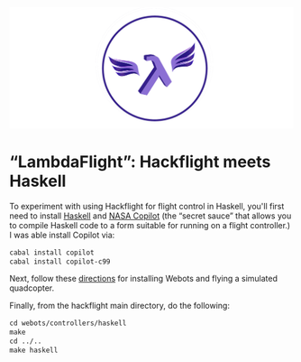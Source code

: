 <p align="center"> 
<img src="../media/lambda.png" width=600>
</p>

# &ldquo;LambdaFlight&rdquo;: Hackflight meets Haskell

To experiment with using Hackflight for flight control in Haskell, you'll first
need to install [Haskell](https://www.haskell.org/) and [NASA
Copilot](https://copilot-language.github.io) (the &ldquo;secret sauce&rdquo;
that allows you to compile Haskell code to a form suitable for running on a
flight controller.)  I was able install Copilot via:

```
cabal install copilot
cabal install copilot-c99
```

Next, follow these [directions](../webots) for installing Webots and flying a simulated quadcopter.

Finally, from the hackflight main directory, do the following:

```
cd webots/controllers/haskell
make
cd ../..
make haskell
```





